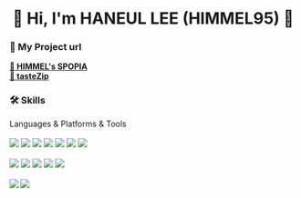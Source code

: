 <h1 align="center"> 🛫 Hi, I'm HANEUL LEE (HIMMEL95) 🛬 </h1>
<div align="left">
 <h3 align="left">💾 My Project url</h3>
 <a href="http://www.spopia.pe.kr"> <strong>📍 HIMMEL's SPOPIA</strong> </a> 
 <br>
 <a href=""> <strong>📍 tasteZip</strong> </a> 
 <br>
 <h3 align="left">🛠 Skills</h3>
 Languages & Platforms & Tools<br><br>
  <img src="https://img.shields.io/badge/AWS RDS-527FFF?style=flat-square&logo=Amazon RDS&logoColor=white"/>
  <img src="https://img.shields.io/badge/AWS EC2-FF9900?style=flat-square&logo=Amazon ECS&logoColor=white"/>
  <img src="https://img.shields.io/badge/MySQL-4479A1?style=flat-square&logo=MySQL&logoColor=white"/>
  <img src="https://img.shields.io/badge/jQuery-0769AD?style=flat-square&logo=jQuery&logoColor=white"/>
  <img src="https://img.shields.io/badge/jQuery-FA320A?style=flat-square&logo=jQuery&logoColor=white"/>
  <img src="https://img.shields.io/badge/Firebase-FFCA28?style=flat-square&logo=Firebase&logoColor=white"/>
  <img src="https://img.shields.io/badge/Spring-6DB33F?style=flat-square&logo=Spring&logoColor=white"/><br><br>
  <img src="https://img.shields.io/badge/Apache Tomcat-FA320A?style=flat-square&logo=Apache Tomcat&logoColor=white"/>
  <img src="https://img.shields.io/badge/HTML5-E34F26?style=flat-square&logo=HTML5&logoColor=white"/>
  <img src="https://img.shields.io/badge/CSS3-1572B6?style=flat-square&logo=CSS3&logoColor=white"/>
  <img src="https://img.shields.io/badge/JavaScript-F7DF1E?style=flat-square&logo=JavaScript&logoColor=white"/>
  <img src="https://img.shields.io/badge/Bootstrap-7952B3?style=flat-square&logo=Bootstrap&logoColor=white"/>
  <!--
  <img src="https://img.shields.io/badge/쓰고자하는_텍스트-컬러코드?style=flat-square&logo=simpleicons에서_아이콘이름&logoColor=white"/>
  -->
</div>
 <br>
 <div align="left">
  <img align="left" src="https://github-readme-stats.vercel.app/api/top-langs/?username=HIMMEL95&theme=dracula&exclude_repo=clone-web-scrapper,clone-zoom&hide=Procfile&layout=com"/>
  <img align="left" src="https://github-readme-stats.vercel.app/api?username=HIMMEL95&show_icons=true&theme=dracula"/>
 </div>
